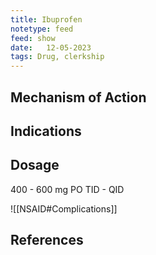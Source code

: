 ```yaml
---
title: Ibuprofen
notetype: feed
feed: show
date:   12-05-2023
tags: Drug, clerkship
---
```



## Mechanism of Action

## Indications

## Dosage
400 - 600 mg PO TID - QID

![[NSAID#Complications]] 
## References
[^1]:
[^2]:
[^3]:
[^4]: